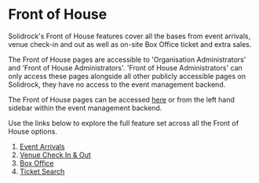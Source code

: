 # Front of House

Solidrock's Front of House features cover all the bases from event arrivals, venue check-in and out as well as on-site Box Office ticket and extra sales.

The Front of House pages are accessible to 'Organisation Administrators' and 'Front of House Administrators'. 'Front of House Administrators' can only access these pages alongside all other publicly accessible pages on Solidrock, they have no access to the event management backend.

The Front of House pages can be accessed [here](https://events.solidrock.io/foh) or from the left hand sidebar within the event management backend.

Use the links below to explore the full feature set across all the Front of House options.

1. [Event Arrivals](/guide/front-of-house/arrivals.md)
2. [Venue Check In & Out](/guide/front-of-house/check-in-out.md)
3. [Box Office](/guide/front-of-house/box-office)
4. [Ticket Search](/guide/front-of-house/search)
